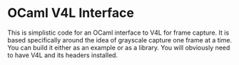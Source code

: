 # __OCaml V4L Interface__

This is simplistic code for an OCaml interface to V4L for frame capture.
It is based specifically around the idea of grayscale capture one frame 
at a time. You can build it either as an example or as a library.  You will
obviously need to have V4L and its headers installed.

